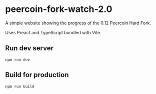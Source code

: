 # peercoin-fork-watch-2.0
A simple website showing the progress of the 0.12 Peercoin Hard Fork. 

Uses Preact and TypeScript bundled with Vite. 

## Run dev server
``` npm run dev ```

## Build for production
``` npm run build ```

